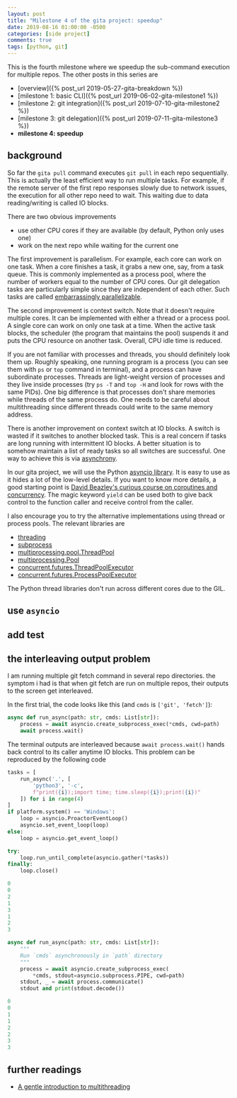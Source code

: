 ```yaml
---
layout: post
title: "Milestone 4 of the gita project: speedup"
date: 2019-08-16 01:00:00 -0500
categories: [side project]
comments: true
tags: [python, git]
---
```


This is the fourth milestone where we speedup the sub-command execution for
multiple repos.
The other posts in this series are

- [overview]({% post_url 2019-05-27-gita-breakdown %})
- [milestone 1: basic CLI]({% post_url 2019-06-02-gita-milestone1 %})
- [milestone 2: git integration]({% post_url 2019-07-10-gita-milestone2 %})
- [milestone 3: git delegation]({% post_url 2019-07-11-gita-milestone3 %})
- **milestone 4: speedup**

## background

So far the `gita pull` command executes `git pull` in each repo sequentially.
This is actually the least efficient way to run multiple tasks.
For example, if the remote server of the first repo responses slowly due to
network issues, the execution for all other repo need to wait.
This waiting due to data reading/writing is called IO blocks.

There are two obvious improvements

- use other CPU cores if they are available (by default, Python only uses one)
- work on the next repo while waiting for the current one

The first improvement is parallelism.
For example, each core can work on one task. When a core finishes a task, it
grabs a new one, say, from a task queue.
This is commonly implemented as a process pool, where the number of workers
equal to the number of CPU cores.
Our git delegation tasks are particularly simple since they are independent of
each other. Such tasks are called [embarrassingly parallelizable](https://en.wikipedia.org/wiki/Embarrassingly_parallel).

The second improvement is context switch.
Note that it doesn't require multiple cores. It can be implemented with either
a thread or a process pool. A single core can work on only one task at a time.
When the active task blocks, the scheduler (the program that maintains the
pool) suspends it and puts the CPU resource on another task.
Overall, CPU idle time is reduced.

If you are not familiar with processes and threads, you should definitely look
them up. Roughly speaking, one running program is a process (you can see them
with `ps` or `top` command in terminal), and a process can have subordinate
processes. Threads are light-weight version of processes and they live inside
processes (try `ps -T` and `top -H` and look for rows with the same PIDs).
One big difference is that processes don't share memories while threads of the
same process do. One needs to be careful about multithreading since different
threads could write to the same memory address.

There is another improvement on context switch at IO blocks.
A switch is wasted if it switches to another blocked task. This is a real
concern if tasks are long running with intermittent IO blocks.
A better situation is
to somehow maintain a list of ready tasks so all switches are successful.
One way to achieve this is via
[asynchrony](<https://en.wikipedia.org/wiki/Asynchrony_(computer_programming)>).

In our gita project, we will use the Python [asyncio library](https://docs.python.org/3.6/library/asyncio.html).
It is easy to use as it hides a lot of the low-level details.
If you want to know more details, a good starting point is
[David Beazley's curious course on coroutines and concurrency](http://www.dabeaz.com/coroutines/).
The magic keyword `yield` can be used both to give back control to the function
caller and receive control from the caller.

I also encourage you to try the alternative implementations using thread or
process pools. The relevant libraries are

* [threading]()
* [subprocess]()
* [multiprocessing.pool.ThreadPool]()
* [multiprocessing.Pool]()
* [concurrent.futures.ThreadPoolExecutor](https://docs.python.org/3.6/library/concurrent.futures.html?highlight=concurrent%20futures#threadpoolexecutor)
* [concurrent.futures.ProcessPoolExecutor](https://docs.python.org/3.6/library/concurrent.futures.html?highlight=concurrent%20futures#processpoolexecutor)

The Python thread libraries don't run across different cores due to the GIL.

## use `asyncio`

## add test


## the interleaving output problem

I am running multiple git fetch command in several repo directories.
the symptom i had is that when git fetch are run on multiple repos, their
outputs to the screen get interleaved.


In the first trial, the code looks like this (and `cmds` is `['git', 'fetch']`):

```python
async def run_async(path: str, cmds: List[str]):
    process = await asyncio.create_subprocess_exec(*cmds, cwd=path)
    await process.wait()
```

The terminal outputs are interleaved because `await process.wait()` hands back
control to its caller anytime IO blocks. This problem can be reproduced by the
following code

```python
tasks = [
    run_async('.', [
        'python3', '-c',
        f"print({i});import time; time.sleep({i});print({i})"
    ]) for i in range(4)
]
if platform.system() == 'Windows':
    loop = asyncio.ProactorEventLoop()
    asyncio.set_event_loop(loop)
else:
    loop = asyncio.get_event_loop()

try:
    loop.run_until_complete(asyncio.gather(*tasks))
finally:
    loop.close()
```

```python
0
0
2
1
3
1
2
3
```

```python
async def run_async(path: str, cmds: List[str]):
    """
    Run `cmds` asynchronously in `path` directory
    """
    process = await asyncio.create_subprocess_exec(
        *cmds, stdout=asyncio.subprocess.PIPE, cwd=path)
    stdout, _ = await process.communicate()
    stdout and print(stdout.decode())
```

```python
0
0
1
1
2
2
3
3
```


## further readings

- [A gentle introduction to multithreading](https://www.internalpointers.com/post/gentle-introduction-multithreading)

